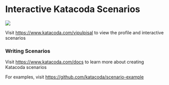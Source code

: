 # Interactive Katacoda Scenarios

[![](http://shields.katacoda.com/katacoda/vipulpisal/count.svg)](https://www.katacoda.com/vipulpisal "Get your profile on Katacoda.com")

Visit https://www.katacoda.com/vipulpisal to view the profile and interactive scenarios

### Writing Scenarios
Visit https://www.katacoda.com/docs to learn more about creating Katacoda scenarios

For examples, visit https://github.com/katacoda/scenario-example
